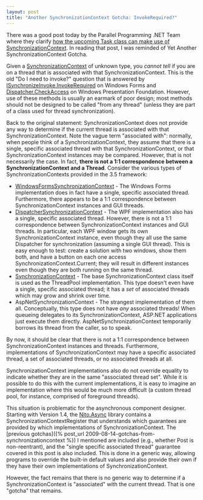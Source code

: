 ```yaml
---
layout: post
title: "Another SynchronizationContext Gotcha: InvokeRequired?"
---
```

There was a good post today by the Parallel Programming .NET Team where they clarify [how the upcoming Task class can make use of SynchronizationContext](https://devblogs.microsoft.com/pfxteam/taskscheduler-fromcurrentsynchronizationcontext/?WT.mc_id=DT-MVP-5000058). In reading that post, I was reminded of Yet Another SynchronizationContext Gotcha.

Given a [SynchronizationContext](http://msdn.microsoft.com/en-us/library/system.threading.synchronizationcontext.aspx?WT.mc_id=DT-MVP-5000058) of unknown type, you _cannot tell_ if you are on a thread that is associated with that SynchronizationContext. This is the old "Do I need to invoke?" question that is answered by [ISynchronizeInvoke.InvokeRequired](http://msdn.microsoft.com/en-us/library/system.componentmodel.isynchronizeinvoke.invokerequired.aspx?WT.mc_id=DT-MVP-5000058) on Windows Forms and [Dispatcher.CheckAccess](http://msdn.microsoft.com/en-us/library/system.windows.threading.dispatcher.checkaccess.aspx?WT.mc_id=DT-MVP-5000058) on Windows Presentation Foundation. However, use of these methods is usually an earmark of poor design; most methods should not be designed to be called "from any thread" (unless they are part of a class used for thread synchronization).

Back to the original statement: SynchronizationContext does not provide any way to determine if the current thread is associated with that SynchronizationContext. Note the vague term "associated with": normally, when people think of a SynchronizationContext, they assume that there is a single, specific associated thread with that SynchronizationContext, or that SynchronizationContext instances may be compared. However, that is not necessarily the case. In fact, **there is not a 1:1 correspondence between a SynchronizationContext and a Thread**. Consider the various types of SynchronizationContexts provided in the 3.5 framework:

- [WindowsFormsSynchronizationContext](http://msdn.microsoft.com/en-us/library/system.windows.forms.windowsformssynchronizationcontext.aspx?WT.mc_id=DT-MVP-5000058) - The Windows Forms implementation does in fact have a single, specific associated thread. Furthermore, there appears to be a 1:1 correspondence between SynchronizationContext instances and GUI threads.
- [DispatcherSynchronizationContext](http://msdn.microsoft.com/en-us/library/system.windows.threading.dispatchersynchronizationcontext.aspx?WT.mc_id=DT-MVP-5000058) - The WPF implementation also has a single, specific associated thread. However, there is not a 1:1 correspondence between SynchronizationContext instances and GUI threads. In particular, each WPF window gets its own SynchronizationContext instance, even though they all use the same Dispatcher for synchronization (assuming a single GUI thread). This is easy enough to test: create a solution with two windows, show them both, and have a button on each one access SynchronizationContext.Current; they will result in different instances even though they are both running on the same thread.
- [SynchronizationContext](http://msdn.microsoft.com/en-us/library/system.threading.synchronizationcontext.aspx?WT.mc_id=DT-MVP-5000058) - The base SynchronizationContext class itself is used as the ThreadPool implementation. This type doesn't even have a single, specific associated thread; it has a _set_ of associated threads which may grow and shrink over time.
- AspNetSynchronizationContext - The strangest implementation of them all. Conceptually, this type does not have _any_ associated threads! When queueing delegates to its SynchronizationContext, ASP.NET applications just execute them directly. AspNetSynchronizationContext temporarily borrows its thread from the caller, so to speak.

By now, it should be clear that there is not a 1:1 correspondence between SynchronizationContext instances and threads. Furthermore, implementations of SynchronizationContext may have a specific associated thread, a set of associated threads, or no associated threads at all.

SynchronizationContext implementations also do not override equality to indicate whether they are in the same "associated thread set". While it is possible to do this with the current implementations, it is easy to imagine an implementation where this would be much more difficult (a custom thread pool, for instance, comprised of foreground threads).

This situation is problematic for the asynchronous component designer. Starting with Version 1.4, the [Nito.Async](https://github.com/StephenClearyArchive/Nito.Asynchronous) library contains a SynchronizationContextRegister that understands which guarantees are provided by which implementations of SynchronizationContext. The [previous gotchas]({% post_url 2009-08-14-gotchas-from-synchronizationcontext %}) I mentioned are included (e.g., whether Post is non-reentrant), and the "single specific associated thread" guarantee covered in this post is also included. This is done in a generic way, allowing programs to override the built-in default values and also provide their own if they have their own implementations of SynchronizationContext.

However, the fact remains that there is no generic way to determine if a SynchronizationContext is "associated" with the current thread. That is one "gotcha" that remains.

